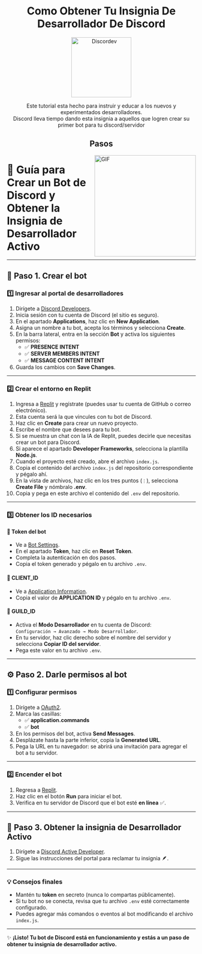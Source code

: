 


<p>
  <h1 align="center"><b>Como Obtener Tu Insignia De Desarrollador De Discord</b></h1>
</p>


<p align="center">
    <img align="center" alt="Discordev" height="160px" src="https://cdn.prod.website-files.com/6257adef93867e50d84d30e2/66e3d80db9971f10a9757c99_Symbol.svg" />
</p>

<p align="center">
Este tutorial esta hecho para instruir y educar a los nuevos y experimentados desarrolladores. <br>
Discord lleva tiempo dando esta insignia a aquellos que logren crear su primer bot para tu discord/servidor
</p>

<p >
<h2  align="center"> Pasos </h2>
</p>


<img align="right" height="270px" alt="GIF" src="https://upload.wikimedia.org/wikipedia/commons/b/b5/Discord_Active_Developer_Badge.svg" />
 
# 🤖 Guía para Crear un Bot de Discord y Obtener la Insignia de Desarrollador Activo

---

## 🚀 **Paso 1. Crear el bot**

### 1️⃣ Ingresar al portal de desarrolladores
1. Dirígete a [Discord Developers](https://discord.com/developers/applications).  
2. Inicia sesión con tu cuenta de Discord (el sitio es seguro).  
3. En el apartado **Applications**, haz clic en **New Application**.  
4. Asigna un nombre a tu bot, acepta los términos y selecciona **Create**.  
5. En la barra lateral, entra en la sección **Bot** y activa los siguientes permisos:  
   - ✅ **PRESENCE INTENT**  
   - ✅ **SERVER MEMBERS INTENT**  
   - ✅ **MESSAGE CONTENT INTENT**  
6. Guarda los cambios con **Save Changes**.

---

### 2️⃣ Crear el entorno en Replit
1. Ingresa a [Replit](https://replit.com/) y regístrate (puedes usar tu cuenta de GitHub o correo electrónico).  
2. Esta cuenta será la que vincules con tu bot de Discord.  
3. Haz clic en **Create** para crear un nuevo proyecto.  
4. Escribe el nombre que desees para tu bot.  
5. Si se muestra un chat con la IA de Replit, puedes decirle que necesitas crear un bot para Discord.  
6. Si aparece el apartado **Developer Frameworks**, selecciona la plantilla **Node.js**.  
7. Cuando el proyecto esté creado, abre el archivo `index.js`.  
8. Copia el contenido del archivo `index.js` del repositorio correspondiente y pégalo ahí.  
9. En la vista de archivos, haz clic en los tres puntos (`⋮`), selecciona **Create File** y nómbralo **.env**.  
10. Copia y pega en este archivo el contenido del `.env` del repositorio.

---

### 3️⃣ Obtener los ID necesarios

#### 🔹 Token del bot  
- Ve a [Bot Settings](https://discord.com/developers/applications/1429576649409691709/bot).  
- En el apartado **Token**, haz clic en **Reset Token**.  
- Completa la autenticación en dos pasos.  
- Copia el token generado y pégalo en tu archivo `.env`.

#### 🔹 CLIENT_ID  
- Ve a [Application Information](https://discord.com/developers/applications/1429576649409691709/information).  
- Copia el valor de **APPLICATION ID** y pégalo en tu archivo `.env`.

#### 🔹 GUILD_ID  
- Activa el **Modo Desarrollador** en tu cuenta de Discord:  
  `Configuración → Avanzado → Modo Desarrollador`.  
- En tu servidor, haz clic derecho sobre el nombre del servidor y selecciona **Copiar ID del servidor**.  
- Pega este valor en tu archivo `.env`.

---

## ⚙️ **Paso 2. Darle permisos al bot**

### 1️⃣ Configurar permisos
1. Dirígete a [OAuth2](https://discord.com/developers/applications/1429576649409691709/oauth2).  
2. Marca las casillas:  
   - ✅ **application.commands**  
   - ✅ **bot**  
3. En los permisos del bot, activa **Send Messages**.  
4. Desplázate hasta la parte inferior, copia la **Generated URL**.  
5. Pega la URL en tu navegador: se abrirá una invitación para agregar el bot a tu servidor.

---

### 2️⃣ Encender el bot
1. Regresa a [Replit](https://replit.com/).  
2. Haz clic en el botón **Run** para iniciar el bot.  
3. Verifica en tu servidor de Discord que el bot esté **en línea** ✅.

---

## 🏅 **Paso 3. Obtener la insignia de Desarrollador Activo**
1. Dirígete a [Discord Active Developer](https://discord.com/developers/active-developer).  
2. Sigue las instrucciones del portal para reclamar tu insignia 🪶.  

---

### 💡 Consejos finales
- Mantén tu **token** en secreto (nunca lo compartas públicamente).  
- Si tu bot no se conecta, revisa que tu archivo `.env` esté correctamente configurado.  
- Puedes agregar más comandos o eventos al bot modificando el archivo `index.js`.

---

✨ **¡Listo! Tu bot de Discord está en funcionamiento y estás a un paso de obtener tu insignia de desarrollador activo.**
